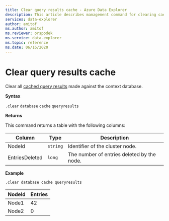```yaml
---
title: Clear query results cache - Azure Data Explorer
description: This article describes management command for clearing cached database schema in Azure Data Explorer.
services: data-explorer
author: amitof 
ms.author: amitof
ms.reviewer: orspodek
ms.service: data-explorer
ms.topic: reference
ms.date: 06/16/2020
---
```

# Clear query results cache

Clear all [cached query results](../query/query-results-cache.md) made against the context database.

**Syntax**

`.clear` `database` `cache` `queryresults`

**Returns**

This command returns a table with the following columns:

|Column    |Type    |Description
|---|---|---
|NodeId|`string`|Identifier of the cluster node.
|EntriesDeleted|`long`|The number of entries deleted by the node.

**Example**

```kusto
.clear database cache queryresults
```

|NodeId|Entries|
|---|---|
|Node1|42
|Node2|0
